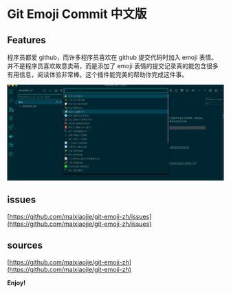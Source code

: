 # Git Emoji Commit 中文版

## Features

程序员都爱 github，而许多程序员喜欢在 github 提交代码时加入 emoji 表情。 并不是程序员喜欢故意卖萌，而是添加了 emoji 表情的提交记录真的能包含很多有用信息，阅读体验非常棒。这个插件能完美的帮助你完成这件事。

![](images/feature_main.png)

## issues

[https://github.com/maixiaojie/git-emoji-zh/issues](https://github.com/maixiaojie/git-emoji-zh/issues)

## sources

[https://github.com/maixiaojie/git-emoji-zh](https://github.com/maixiaojie/git-emoji-zh)

**Enjoy!**
